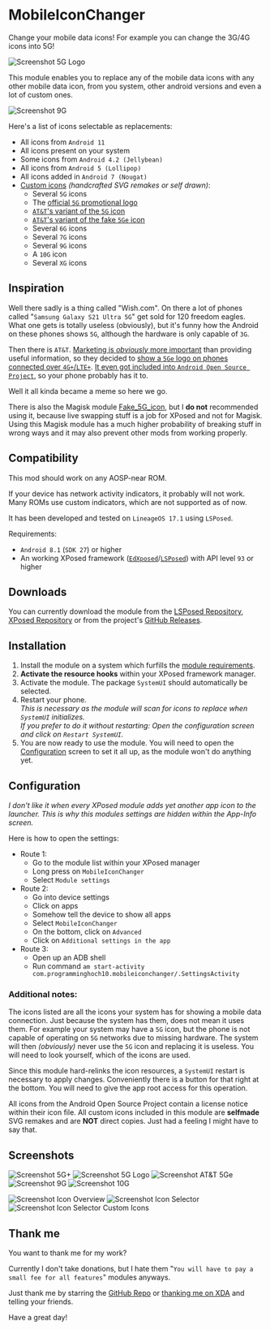# MobileIconChanger
Change your mobile data icons! For example you can change the 3G/4G icons into 5G!

![Screenshot 5G Logo](pictures/screenshot_5g_logo.png)

This module enables you to replace any of the mobile data icons with any other mobile data icon, from you system, other android versions and even a lot of custom ones.

![Screenshot 9G](pictures/screenshot_9g.png)

Here's a list of icons selectable as replacements:
* All icons from `Android 11`
* All icons present on your system
* Some icons from `Android 4.2 (Jellybean)`
* All icons from `Android 5 (Lollipop)`
* All icons added in `Android 7 (Nougat)`
* [Custom icons](#screenshots) _(handcrafted SVG remakes or self drawn)_:
    * Several `5G` icons
    * The [official `5G` promotional logo](https://en.wikipedia.org/wiki/5G)
    * [`AT&T`'s variant of the `5G` icon](https://about.att.com/ecms/dam/pages/5G/5G_blue_logo_768x575_featured.jpg)
    * [`AT&T`'s variant of the fake `5Ge` icon](https://cdn.arstechnica.net/wp-content/uploads/2019/02/att-5ge-commercial-800x468.jpg)
    * Several `6G` icons
    * Several `7G` icons
    * Several `9G` icons
    * A `10G` icon
    * Several `XG` icons

## Inspiration
Well there sadly is a thing called "Wish.com".
On there a lot of phones called "`Samsung Galaxy S21 Ultra 5G`" get sold for 120 freedom eagles.
What one gets is totally useless (obviously),
but it's funny how the Android on these phones shows `5G`, 
although the hardware is only capable of `3G`.

Then there is `AT&T`. 
[Marketing is _obviously_ more important](https://www.engadget.com/2019-01-07-att-faux-5g-icon-rolls-out.html) 
than providing useful information, so they decided to 
[show a `5Ge` logo on phones connected over `4G+`/`LTE+`](https://www.engadget.com/2018-12-21-att-faux-5g-indicator.html).
[It even got included into `Android Open Source Project`](https://www.engadget.com/2019-04-26-att-5ge-android-open-source-project.html), 
so your phone probably has it to.

Well it all kinda became a meme so here we go.

There is also the Magisk module [Fake_5G_icon](https://github.com/E7KMbb/Fake_5G_icon), but I **do not** recommended using it, because live swapping stuff is a job for XPosed and not for Magisk.
Using this Magisk module has a much higher probability of breaking stuff in wrong ways and it may also prevent other mods from working properly.

## Compatibility

This mod should work on any AOSP-near ROM.

If your device has network activity indicators, it probably will not work.
Many ROMs use custom indicators, which are not supported as of now.

It has been developed and tested on `LineageOS 17.1` using `LSPosed`.

Requirements:
- `Android 8.1` (`SDK 27`) or higher
- An working XPosed framework 
  ([`EdXposed`](https://github.com/ElderDrivers/EdXposed)/[`LSPosed`](https://github.com/LSPosed/LSPosed))
  with API level `93` or higher

## Downloads

You can currently download the module from the
[LSPosed Repository](https://github.com/Xposed-Modules-Repo/com.programminghoch10.mobileiconchanger),
[XPosed Repository](https://repo.xposed.info/module/com.programminghoch10.mobileiconchanger)
or from the project's 
[GitHub Releases](https://github.com/programminghoch10/MobileIconChanger/releases).

## Installation

1. Install the module on a system which furfills the [module requirements](#compatibility).
1. **Activate the resource hooks** within your XPosed framework manager.
1. Activate the module. The package `SystemUI` should automatically be selected.
1. Restart your phone.  
   _This is necessary as the module will scan for icons to replace when `SystemUI` initializes._  
   _If you prefer to do it without restarting: Open the configuration screen and click on `Restart SystemUI`._ 
1. You are now ready to use the module. You will need to open the [Configuration](#configuration) screen to set it all up, as the module won't do anything yet.

## Configuration

_I don't like it when every XPosed module adds yet another app icon to the launcher. This is why this modules settings are hidden within the App-Info screen._

Here is how to open the settings:

- Route 1:
    - Go to the module list within your XPosed manager
    - Long press on `MobileIconChanger`
    - Select `Module settings`
- Route 2:
    - Go into device settings
    - Click on apps
    - Somehow tell the device to show all apps
    - Select `MobileIconChanger`
    - On the bottom, click on `Advanced`
    - Click on `Additional settings in the app`
- Route 3:
    - Open up an ADB shell
    - Run command `am start-activity com.programminghoch10.mobileiconchanger/.SettingsActivity`

### Additional notes:

The icons listed are all the icons your system has for showing a mobile data connection. 
Just because the system has them, does not mean it uses them. 
For example your system may have a `5G` icon, 
but the phone is not capable of operating on `5G` networks due to missing hardware. 
The system will then _(obviously)_ never use the `5G` icon and replacing it is useless.
You will need to look yourself, which of the icons are used.

Since this module hard-relinks the icon resources, a `SystemUI` restart is necessary to apply changes. 
Conveniently there is a button for that right at the bottom. 
You will need to give the app root access for this operation.

All icons from the Android Open Source Project contain a license notice within their icon file.
All custom icons included in this module are **selfmade** SVG remakes and are **NOT** direct copies. 
Just had a feeling I might have to say that.

## Screenshots

![Screenshot 5G+](pictures/screenshot_5g_plus.png)
![Screenshot 5G Logo](pictures/screenshot_5g_logo.png)
![Screenshot AT&T 5Ge](pictures/screenshot_att_5ge.png)
![Screenshot 9G](pictures/screenshot_9g.png)
![Screenshot 10G](pictures/screenshot_10g.png)

![Screenshot Icon Overview](pictures/screenshot_icon_overview.png)
![Screenshot Icon Selector](pictures/screenshot_icon_selector.png)
![Screenshot Icon Selector Custom Icons](pictures/screenshot_icon_selector_custom_icons.png)


## Thank me

You want to thank me for my work?

Currently I don't take donations, 
but I hate them "`You will have to pay a small fee for all features`" modules anyways.

Just thank me by starring the 
[GitHub Repo](https://github.com/programminghoch10/MobileIconChanger) or 
[thanking me on XDA](https://forum.xda-developers.com/t/mod-xposed-8-1-mobileiconchanger-fake5gicon.4296313/) 
and telling your friends.

Have a great day!
